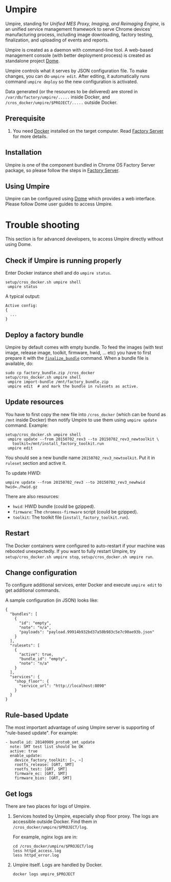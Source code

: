 # Umpire

Umpire, standing for *Unified MES Proxy, Imaging, and Reimaging Engine*, is an
unified service management framework to serve Chrome devices' manufacturing
process, including image downloading, factory testing, finalization, and
uploading of events and reports.

Umpire is created as a daemon with command-line tool. A web-based management
console (with better deployment process) is created as standalone project
[Dome](../dome/README.md).

Umpire controls what it serves by JSON configuration file. To make changes, you
can do `umpire edit`. After editing, it automatically runs command
`umpire deploy` so the new configuration is activated.

Data generated (or the resources to be delivered) are stored in
`/var/db/factory/umpire/.....` inside Docker, and
`/cros_docker/umpire/$PROJECT/.....` outside Docker.

## Prerequisite

1. You need [Docker](http://docker.io) installed on the target computer. Read
   [Factory Server](../../setup/FACTORY_SERVER.md#Prerequisite) for more
   details.

## Installation

Umpire is one of the component bundled in Chrome OS Factory Server package, so
please follow the steps in
[Factory Server](../../setup/FACTORY_SERVER.md#Installation).

## Using Umpire

Umpire can be configured using [Dome](../dome/README.md) which provides a web
interface. Please follow Dome user guides to access Umpire.

# Trouble shooting

This section is for advanced developers, to access Umpire directly without using
Dome.

## Check if Umpire is running properly

Enter Docker instance shell and do `umpire status`.

    setup/cros_docker.sh umpire shell
     umpire status

A typical output:

    Active config:
    {
      ...
    }

## Deploy a factory bundle

Umpire by default comes with empty bundle. To feed the images (with test image,
release image, toolkit, firmware, hwid, ... etc) you have to first prepare it
with the [`finalize_bundle`](../../setup/BUNDLE.md) command. When a bundle file
is available, do:

    sudo cp factory_bundle.zip /cros_docker
    setup/cros_docker.sh umpire shell
     umpire import-bundle /mnt/factory_bundle.zip
     umpire edit  # and mark the bundle in rulesets as active.

## Update resources

You have to first copy the new file into `/cros_docker` (which can be found as
`/mnt` inside Docker) then notify Umpire to use them using `umpire update`
command. Example:

    setup/cros_docker.sh umpire shell
     umpire update --from 20150702_rev3 --to 20150702_rev3_newtoolkit \
       toolkit=/mnt/install_factory_toolkit.run
     umpire edit

You should see a new bundle name `20150702_rev3_newtoolkit`. Put it in
`ruleset` section and active it.

To update HWID:

    umpire update --from 20150702_rev3 --to 20150702_rev3_newhwid hwid=./hwid.gz

There are also resources:
 - `hwid`: HWID bundle (could be gzipped).
 - `firmware`: The `chromeos-firmware` script (could be gzipped).
 - `toolkit`: The toolkit file (`install_factory_toolkit.run`).

## Restart

The Docker containers were configured to auto-restart if your machine was
rebooted unexpectedly. If you want to fully restart Umpire, try
`setup/cros_docker.sh umpire stop`, `setup/cros_docker.sh umpire run`.

## Change configuration

To configure additional services, enter Docker and execute `umpire edit` to get
additional commands.

A sample configuration (in JSON) looks like:

    {
      "bundles": [
        {
          "id": "empty",
          "note": "n/a",
          "payloads": "payload.99914b932bd37a50b983c5e7c90ae93b.json"
        }
      ],
      "rulesets": [
        {
          "active": true,
          "bundle_id": "empty",
          "note": "n/a"
        }
      ],
      "services": {
        "shop_floor": {
          "service_url": "http://localhost:8090"
        }
      }
    }

## Rule-based Update

The most important advantage of using Umpire server is supporting of "rule-based
update". For example:

    - bundle_id: 20140909_proto0_smt_update
      note: SMT test list should be OK
      active: true
      enable_update:
        device_factory_toolkit: [~, ~]
        rootfs_release: [GRT, SMT]
        rootfs_test: [GRT, SMT]
        firmware_ec: [GRT, SMT]
        firmware_bios: [GRT, SMT]

## Get logs
There are two places for logs of Umpire.

1. Services hosted by Umpire, especially shop floor proxy. The logs are
   accessible outside Docker. Find them in `/cros_docker/umpire/$PROJECT/log`.

   For example, nginx logs are in:

       cd /cros_docker/umpire/$PROJECT/log
       less httpd_access.log
       less httpd_error.log

2. Umpire itself. Logs are handled by Docker.

       docker logs umpire_$PROJECT

